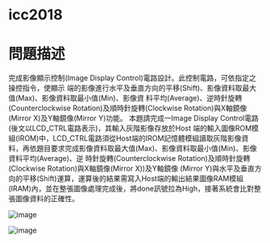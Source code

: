 # icc2018
# 問題描述
完成影像顯示控制(Image Display Control)電路設計。此控制電路，可依指定之操控指令，使顯示
端的影像進行水平及垂直方向的平移(Shift)、影像資料取最大值(Max)、影像資料取最小值(Min)、影像資
料平均(Average)、逆時針旋轉(Counterclockwise Rotation)及順時針旋轉(Clockwise Rotation)與X軸鏡像
(Mirror X)及Y軸鏡像(Mirror Y)功能。
本題請完成一Image Display Control電路(後文以LCD_CTRL電路表示)，其輸入灰階影像存放於Host
端的輸入圖像ROM模組(IROM)中，LCD_CTRL電路須從Host端的IROM記憶體模組讀取灰階影像資
料，再依題目要求完成影像資料取最大值(Max)、影像資料取最小值(Min)、影像資料平均(Average)、逆
時針旋轉(Counterclockwise Rotation)及順時針旋轉(Clockwise Rotation)與X軸鏡像(Mirror X))及Y軸鏡像
(Mirror Y)與水平及垂直方向的平移(Shift)運算，運算後的結果需寫入Host端的輸出結果圖像RAM模組
(IRAM)內，並在整張圖像處理完成後，將done訊號拉為High，接著系統會比對整張圖像資料的正確性。

![image](https://github.com/Yuhua-Y/icc2018/assets/62470682/911f3ee3-7754-4f5a-88c7-654a657b24c5)

![image](https://github.com/Yuhua-Y/icc2018/assets/62470682/a81fc077-b616-480a-928c-f466fee77b61)

